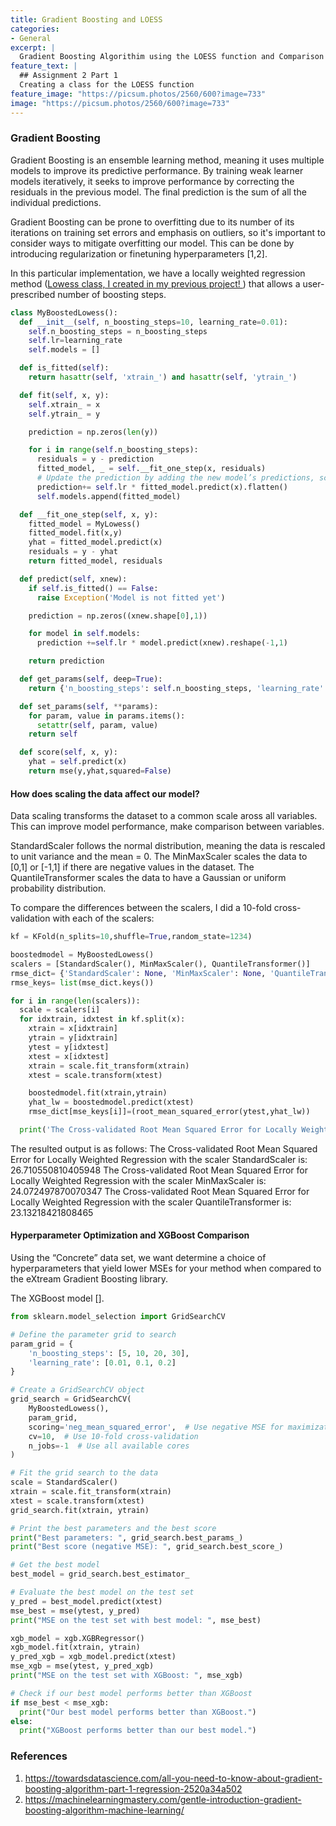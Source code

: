 ```yaml
---
title: Gradient Boosting and LOESS
categories:
- General
excerpt: |
  Gradient Boosting Algorithim using the LOESS function and Comparison of scalars
feature_text: |
  ## Assignment 2 Part 1
  Creating a class for the LOESS function
feature_image: "https://picsum.photos/2560/600?image=733"
image: "https://picsum.photos/2560/600?image=733"
---
```

### Gradient Boosting
Gradient Boosting is an ensemble learning method, meaning it uses multiple models to improve its predictive performance. By training weak learner models
iteratively, it seeks to improve performance by correcting the residuals in the previous model. The final prediction is the sum of all the individual predictions.

Gradient Boosting can be prone to overfitting due to its number of its iterations on training set errors and emphasis on outliers, so it's important to consider ways to mitigate overfitting our model. This can be done by introducing regularization or finetuning hyperparameters [1,2]. 

In this particular implementation, we have a locally weighted regression method ([Lowess class, I created in my previous project! ](https://emxee333.github.io/data-440-capstone//general/2024/09/13/proj1loess/)) that allows a user-prescribed number of boosting steps. 

```python
class MyBoostedLowess():
  def __init__(self, n_boosting_steps=10, learning_rate=0.01):
    self.n_boosting_steps = n_boosting_steps
    self.lr=learning_rate
    self.models = []

  def is_fitted(self):
    return hasattr(self, 'xtrain_') and hasattr(self, 'ytrain_')

  def fit(self, x, y):
    self.xtrain_ = x
    self.ytrain_ = y

    prediction = np.zeros(len(y))

    for i in range(self.n_boosting_steps):
      residuals = y - prediction
      fitted_model, _ = self.__fit_one_step(x, residuals)
      # Update the prediction by adding the new model’s predictions, scaled by the learning rate
      prediction+= self.lr * fitted_model.predict(x).flatten()
      self.models.append(fitted_model)

  def __fit_one_step(self, x, y):
    fitted_model = MyLowess()
    fitted_model.fit(x,y)
    yhat = fitted_model.predict(x)
    residuals = y - yhat
    return fitted_model, residuals

  def predict(self, xnew):
    if self.is_fitted() == False:
      raise Exception('Model is not fitted yet')

    prediction = np.zeros((xnew.shape[0],1))

    for model in self.models:
      prediction +=self.lr * model.predict(xnew).reshape(-1,1)

    return prediction

  def get_params(self, deep=True):
    return {'n_boosting_steps': self.n_boosting_steps, 'learning_rate': self.lr}

  def set_params(self, **params):
    for param, value in params.items():
      setattr(self, param, value)
    return self

  def score(self, x, y):
    yhat = self.predict(x)
    return mse(y,yhat,squared=False)

```

#### How does scaling the data affect our model?
Data scaling transforms the dataset to a common scale aross all variables. This can improve model performance, make comparison between variables.

StandardScaler follows the normal distribution, meaning the data is rescaled to unit variance and the mean = 0. The MinMaxScaler scales the data to [0,1] or [-1,1] if there are negative values in the dataset. The QuantileTransformer scales the data to have a Gaussian or uniform probability distribution.

To compare the differences between the scalers, I did a 10-fold cross-validation with each of the scalers:

```python
kf = KFold(n_splits=10,shuffle=True,random_state=1234)

boostedmodel = MyBoostedLowess()
scalers = [StandardScaler(), MinMaxScaler(), QuantileTransformer()]
rmse_dict= {'StandardScaler': None, 'MinMaxScaler': None, 'QuantileTransformer': None}
rmse_keys= list(mse_dict.keys())

for i in range(len(scalers)):
  scale = scalers[i]
  for idxtrain, idxtest in kf.split(x):
    xtrain = x[idxtrain]
    ytrain = y[idxtrain]
    ytest = y[idxtest]
    xtest = x[idxtest]
    xtrain = scale.fit_transform(xtrain)
    xtest = scale.transform(xtest)

    boostedmodel.fit(xtrain,ytrain)
    yhat_lw = boostedmodel.predict(xtest)
    rmse_dict[mse_keys[i]]=(root_mean_squared_error(ytest,yhat_lw))

  print('The Cross-validated Root Mean Squared Error for Locally Weighted Regression with the scaler '+ rmse_keys[i] + ' is: ' \ str(np.mean(mse_dict[mse_keys[i]])))
```

The resulted output is as follows:
The Cross-validated Root Mean Squared Error for Locally Weighted Regression with the scaler StandardScaler is: 26.710550810405948
The Cross-validated Root Mean Squared Error for Locally Weighted Regression with the scaler MinMaxScaler is: 24.072497870070347
The Cross-validated Root Mean Squared Error for Locally Weighted Regression with the scaler QuantileTransformer is: 23.13218421808465

#### Hyperparameter Optimization and XGBoost Comparison

Using the “Concrete” data set, we want determine a choice of hyperparameters that yield lower MSEs for your method when compared to the eXtream Gradient Boosting library.

The XGBoost model [].

```python
from sklearn.model_selection import GridSearchCV

# Define the parameter grid to search
param_grid = {
    'n_boosting_steps': [5, 10, 20, 30],
    'learning_rate': [0.01, 0.1, 0.2]
}

# Create a GridSearchCV object
grid_search = GridSearchCV(
    MyBoostedLowess(),
    param_grid,
    scoring='neg_mean_squared_error',  # Use negative MSE for maximization
    cv=10,  # Use 10-fold cross-validation
    n_jobs=-1  # Use all available cores
)

# Fit the grid search to the data
scale = StandardScaler()
xtrain = scale.fit_transform(xtrain)
xtest = scale.transform(xtest)
grid_search.fit(xtrain, ytrain)

# Print the best parameters and the best score
print("Best parameters: ", grid_search.best_params_)
print("Best score (negative MSE): ", grid_search.best_score_)

# Get the best model
best_model = grid_search.best_estimator_

# Evaluate the best model on the test set
y_pred = best_model.predict(xtest)
mse_best = mse(ytest, y_pred)
print("MSE on the test set with best model: ", mse_best)
```

```python
xgb_model = xgb.XGBRegressor()
xgb_model.fit(xtrain, ytrain)
y_pred_xgb = xgb_model.predict(xtest)
mse_xgb = mse(ytest, y_pred_xgb)
print("MSE on the test set with XGBoost: ", mse_xgb)

# Check if our best model performs better than XGBoost
if mse_best < mse_xgb:
  print("Our best model performs better than XGBoost.")
else:
  print("XGBoost performs better than our best model.")

```
### References
1. <https://towardsdatascience.com/all-you-need-to-know-about-gradient-boosting-algorithm-part-1-regression-2520a34a502>
2. <https://machinelearningmastery.com/gentle-introduction-gradient-boosting-algorithm-machine-learning/>


